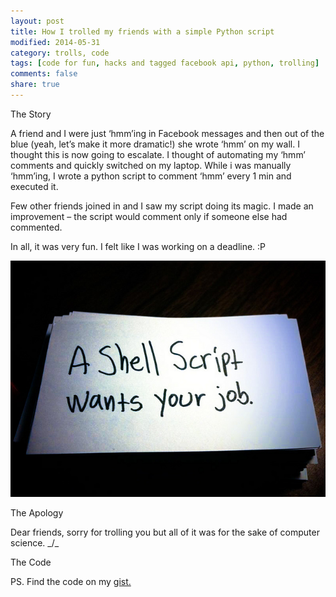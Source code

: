 ```yaml
---
layout: post
title: How I trolled my friends with a simple Python script
modified: 2014-05-31
category: trolls, code
tags: [code for fun, hacks and tagged facebook api, python, trolling]
comments: false
share: true
---
```


The Story

A friend and I were just ‘hmm’ing in Facebook messages and then out of the blue (yeah, let’s make it more dramatic!) she wrote ‘hmm’ on my wall. I thought this is now going to escalate. I thought of automating my ‘hmm’ comments and quickly switched on my laptop. While i was manually ‘hmm’ing, I wrote a python script to comment ‘hmm’ every 1 min and executed it.

Few other friends joined in and I saw my script doing its magic. I made an improvement – the script would comment only if someone else had commented.

In all,  it was very fun. I felt like I was working on a deadline. :P

<img src="/images/python-script-troll.jpg" alt="Python script to troll"/>

The Apology

Dear friends, sorry for trolling you but all of it was for the sake of computer science. _/\_

The Code

PS. Find the code on my <a href="https://gist.github.com/rahulpandeyc/52eff345efa730f7a284" target="_blank">gist.</a>